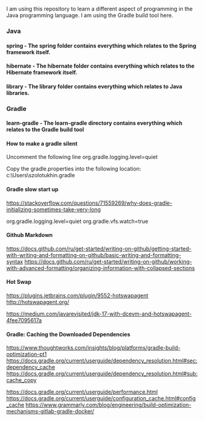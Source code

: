 I am using this repository to learn a different aspect of programming in the Java programming language.
I am using the Gradle build tool here.

### Java

#### spring - The spring folder contains everything which relates to the Spring framework itself.
#### hibernate - The hibernate folder contains everything which relates to the Hibernate framework itself.
#### library - The library folder contains everything which relates to Java libraries.

### Gradle

#### learn-gradle - The learn-gradle directory contains everything which relates to the Gradle build tool

#### How to make a gradle silent

Uncomment the following line
org.gradle.logging.level=quiet

Copy the gradle.properties into the following location:
c:\Users\szolotukhin\.gradle

#### Gradle slow start up

https://stackoverflow.com/questions/71559269/why-does-gradle-initializing-sometimes-take-very-long

org.gradle.logging.level=quiet
org.gradle.vfs.watch=true

#### Github Markdown

https://docs.github.com/ru/get-started/writing-on-github/getting-started-with-writing-and-formatting-on-github/basic-writing-and-formatting-syntax
https://docs.github.com/ru/get-started/writing-on-github/working-with-advanced-formatting/organizing-information-with-collapsed-sections

#### Hot Swap

https://plugins.jetbrains.com/plugin/9552-hotswapagent
http://hotswapagent.org/

https://medium.com/javarevisited/jdk-17-with-dcevm-and-hotswapagent-4fee7095617a

#### Gradle: Caching the Downloaded Dependencies

https://www.thoughtworks.com/insights/blog/platforms/gradle-build-optimization-pt1
https://docs.gradle.org/current/userguide/dependency_resolution.html#sec:dependency_cache
https://docs.gradle.org/current/userguide/dependency_resolution.html#sub:cache_copy

https://docs.gradle.org/current/userguide/performance.html
https://docs.gradle.org/current/userguide/configuration_cache.html#config_cache
https://www.grammarly.com/blog/engineering/build-optimization-mechanisms-gitlab-gradle-docker/
